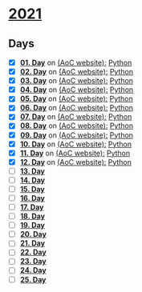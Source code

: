 # [2021](https://adventofcode.com/2021)

## Days
- [x] [**01. Day**](01.%20Day%20-%20Sonar%20Sweep/challenge.md) on [(AoC website):](https://adventofcode.com/2021/day/1) 
      [Python](01.%20Day%20-%20Sonar%20Sweep/solution.py)
- [x] [**02. Day**](02.%20Day%20-%20Dive!/challenge.md) on [(AoC website):](https://adventofcode.com/2021/day/2) 
      [Python](02.%20Day%20-%20Dive!/solution.py)
- [x] [**03. Day**](03.%20Day%20-%20Binary%20Diagnostic/challenge.md) on [(AoC website):](https://adventofcode.com/2021/day/3) 
      [Python](03.%20Day%20-%20Binary%20Diagnostic/solution.py)
- [x] [**04. Day**](04.%20Day%20-%20Giant%20Squid/challenge.md) on [(AoC website):](https://adventofcode.com/2021/day/4) 
      [Python](04.%20Day%20-%20Giant%20Squid/solution.py)
- [x] [**05. Day**](05.%20Day%20-%20Hydrothermal%20Venture/challenge.md) on [(AoC website):](https://adventofcode.com/2021/day/5) 
      [Python](05.%20Day%20-%20Hydrothermal%20Venture/solution.py)
- [x] [**06. Day**](06.%20Day%20-%20Lanternfish/challenge.md) on [(AoC website):](https://adventofcode.com/2021/day/6) 
      [Python](06.%20Day%20-%20Lanternfish/solution.py)
- [x] [**07. Day**](07.%20Day%20-%20The%20Treachery%20of%20Whales/challenge.md) on [(AoC website):](https://adventofcode.com/2021/day/7) 
      [Python](07.%20Day%20-%20The%20Treachery%20of%20Whales/solution.py)
- [x] [**08. Day**](08.%20Day%20-%20Seven%20Segment%20Search/challenge.md) on [(AoC website):](https://adventofcode.com/2021/day/8) 
      [Python](08.%20Day%20-%20Seven%20Segment%20Search/solution.py)
- [x] [**09. Day**](09.%20Day%20-%20Smoke%20Basin/challenge.md) on [(AoC website):](https://adventofcode.com/2021/day/9) 
      [Python](09.%20Day%20-%20Smoke%20Basin/solution.py)
- [x] [**10. Day**](10.%20Day%20-%20Syntax%20Scoring/challenge.md) on [(AoC website):](https://adventofcode.com/2021/day/10) 
      [Python](10.%20Day%20-%20Syntax%20Scoring/solution.py)
- [x] [**11. Day**](11.%20Day%20-%20Dumbo%20Octopus/challenge.md) on [(AoC website):](https://adventofcode.com/2021/day/11) 
      [Python](11.%20Day%20-%20Dumbo%20Octopus/solution.py)
- [x] [**12. Day**](12.%20Day%20-%20Passage%20Pathing/challenge.md) on [(AoC website):](https://adventofcode.com/2021/day/12) 
      [Python](12.%20Day%20-%20Passage%20Pathing/solution.py)
- [ ] [**13. Day**]()
- [ ] [**14. Day**]()
- [ ] [**15. Day**]()
- [ ] [**16. Day**]()
- [ ] [**17. Day**]()
- [ ] [**18. Day**]()
- [ ] [**19. Day**]()
- [ ] [**20. Day**]()
- [ ] [**21. Day**]()
- [ ] [**22. Day**]()
- [ ] [**23. Day**]()
- [ ] [**24. Day**]()
- [ ] [**25. Day**]()
